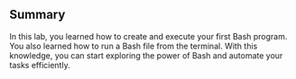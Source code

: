 ## Summary

In this lab, you learned how to create and execute your first Bash program. You also learned how to run a Bash file from the terminal. With this knowledge, you can start exploring the power of Bash and automate your tasks efficiently.

